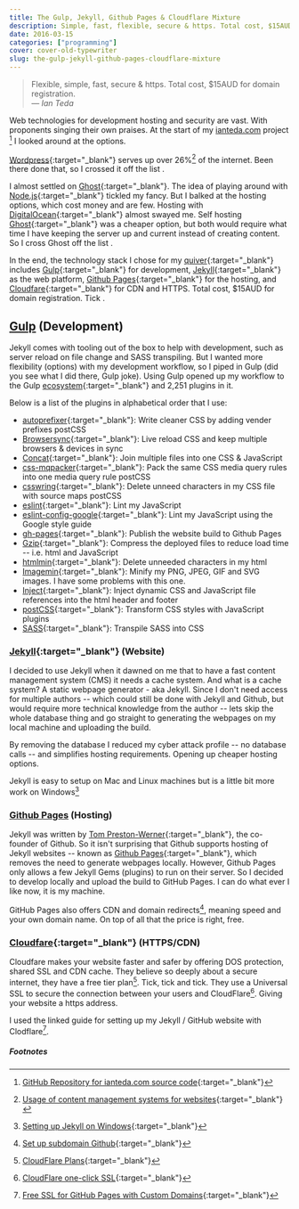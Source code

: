 ```yaml
---
title: The Gulp, Jekyll, Github Pages & Cloudflare Mixture
description: Simple, fast, flexible, secure & https. Total cost, $15AUD for domain registration.
date: 2016-03-15
categories: ["programming"]
cover: cover-old-typewriter
slug: the-gulp-jekyll-github-pages-cloudflare-mixture
---
```


> Flexible, simple, fast, secure & https. Total cost, $15AUD for domain registration.<br/>
> <cite> — Ian Teda </cite>

Web technologies for development hosting and security are vast. With proponents singing their own praises. At the start of my [ianteda.com](https://ianteda.com) project [^1] I looked around at the options.

[Wordpress](https://wordpress.org/){:target="_blank"} serves up over 26%[^2] of the internet. Been there done that, so I crossed it off the list <i class="fa fa-times"></i>.

I almost settled on [Ghost](https://ghost.org/){:target="_blank"}. The idea of playing around with [Node.js](https://nodejs.org/en/){:target="_blank"} tickled my fancy. But I balked at the hosting options, which cost money and are few. Hosting with [DigitalOcean](https://www.digitalocean.com/){:target="_blank"} almost swayed me. Self hosting [Ghost](https://ghost.org/){:target="_blank"} was a cheaper option, but both would require what time I have keeping the server up and current instead of creating content. So I cross Ghost off the list <i class="fa fa-times"></i>.

In the end, the technology stack I chose for my [quiver](https://en.wikipedia.org/wiki/Quiver){:target="_blank"} includes [Gulp](http://gulpjs.com/){:target="_blank"} for development, [Jekyll](http://jekyllrb.com/){:target="_blank"} as the web platform, [Github Pages](https://pages.github.com/){:target="_blank"} for the hosting, and [Cloudfare](https://www.cloudflare.com/){:target="_blank"} for CDN and HTTPS. Total cost, $15AUD for domain registration. Tick <i class="fa fa-check"></i>.

## [Gulp](http://gulpjs.com/) (Development)
Jekyll comes with tooling out of the box to help with development, such as server reload on file change and SASS transpiling. But I wanted more flexibility (options) with my development workflow, so I piped in Gulp (did you see what I did there, Gulp joke). Using Gulp opened up my workflow to the Gulp [ecosystem](http://gulpjs.com/plugins/){:target="_blank"} and 2,251 plugins in it.

Below is a list of the plugins in alphabetical order that I use:

* [autoprefixer](https://www.npmjs.com/package/autoprefixer){:target="_blank"}: Write cleaner CSS by adding vender prefixes postCSS
* [Browsersync](https://www.npmjs.com/package/browser-sync){:target="_blank"}: Live reload CSS and keep multiple browsers & devices in sync
* [Concat](https://www.npmjs.com/package/gulp-concat/){:target="_blank"}: Join multiple files into one CSS & JavaScript
* [css-mqpacker](https://www.npmjs.com/package/css-mqpacker){:target="_blank"}: Pack the same CSS media query rules into one media query rule postCSS
* [csswring](https://www.npmjs.com/package/csswring){:target="_blank"}: Delete unneed characters in my CSS file with source maps postCSS
* [eslint](https://www.npmjs.com/package/gulp-eslint/){:target="_blank"}: Lint my JavaScript
* [eslint-config-google](https://www.npmjs.com/package/eslint-config-google){:target="_blank"}: Lint my JavaScript using the Google style guide
* [gh-pages](https://www.npmjs.com/package/gulp-gh-pages/){:target="_blank"}: Publish the website build to Github Pages
* [Gzip](https://www.npmjs.com/package/gulp-gzip/){:target="_blank"}: Compress the deployed files to reduce load time -- i.e. html and JavaScript
* [htmlmin](https://www.npmjs.com/package/gulp-htmlmin/){:target="_blank"}: Delete unneeded characters in my html
* [Imagemin](https://www.npmjs.com/package/gulp-imagemin/){:target="_blank"}: Minify my PNG, JPEG, GIF and SVG images. I have some problems with this one.
* [Inject](https://www.npmjs.com/package/gulp-inject/){:target="_blank"}: Inject dynamic CSS and JavaScript file references into the html header and footer
* [postCSS](https://www.npmjs.com/package/gulp-postcss/){:target="_blank"}: Transform CSS styles with JavaScript plugins
* [SASS](https://www.npmjs.com/package/gulp-sass/){:target="_blank"}: Transpile SASS into CSS

### [Jekyll](http://jekyllrb.com/){:target="_blank"} (Website)
I decided to use Jekyll when it dawned on me that to have a fast content management system (CMS) it needs a cache system. And what is a cache system? A static webpage generator - aka Jekyll. Since I don't need access for multiple authors -- which could still be done with Jekyll and Github, but would require more technical knowledge from the author -- lets skip the whole database thing and go straight to generating the webpages on my local machine and uploading the build.

By removing the database I reduced my cyber attack profile -- no database calls -- and simplifies hosting requirements. Opening up cheaper hosting options.

Jekyll is easy to setup on Mac and Linux machines but is a little bit more work on Windows[^3]

### [Github Pages](http://jekyllrb.com/) (Hosting)
Jekyll was written by [Tom Preston-Werner](https://en.wikipedia.org/wiki/Tom_Preston-Werner){:target="_blank"}, the co-founder of Github. So it isn't surprising that Github supports hosting of Jekyll websites -- known as [Github Pages](https://pages.github.com){:target="_blank"}, which removes the need to generate webpages locally. However, Github Pages only allows a few Jekyll Gems (plugins) to run on their server. So I decided to develop locally and upload the build to GitHub Pages. I can do what ever I like now, it is my machine.

GitHub Pages also offers CDN and domain redirects[^4], meaning speed and your own domain name. On top of all that the price is right, free.

### [Cloudfare](https://www.cloudflare.com/){:target="_blank"} (HTTPS/CDN)
Cloudfare makes your website faster and safer by offering DOS protection, shared SSL and CDN cache. They believe so deeply about a secure internet, they have a free tier plan[^5]. Tick, tick and tick. They use a Universal SSL to secure the connection between your users and CloudFlare[^6]. Giving your website a https address.

I used the linked guide for setting up my Jekyll / GitHub website with Clodflare[^7].

##### Footnotes

[^1]: [GitHub Repository for ianteda.com source code](https://github.com/IanTeda/IanTeda.github.io){:target="_blank"}
[^2]: [Usage of content management systems for websites](http://w3techs.com/technologies/overview/content_management/all){:target="_blank"}
[^3]: [Setting up Jekyll on Windows](http://jekyll-windows.juthilo.com/){:target="_blank"}
[^4]: [Set up subdomain Github](https://help.github.com/articles/using-a-custom-domain-with-github-pages/){:target="_blank"}
[^5]: [CloudFlare Plans](https://www.cloudflare.com/plans/){:target="_blank"}
[^6]: [CloudFlare one-click SSL](https://www.cloudflare.com/ssl/){:target="_blank"}
[^7]: [Free SSL for GitHub Pages with Custom Domains](https://sheharyar.me/blog/free-ssl-for-github-pages-with-custom-domains/){:target="_blank"}
